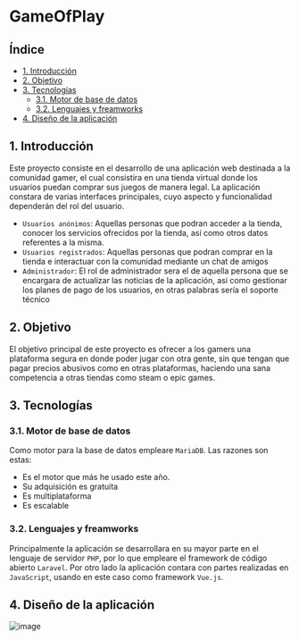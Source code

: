 # GameOfPlay
## Índice
- [1. Introducción](#introduccion) 
- [2. Objetivo](#objetivo) 
- [3. Tecnologías](#tecnologías)
  - [3.1. Motor de base de datos](#base_datos)
  - [3.2. Lenguajes y freamworks](#lenguajes)
- [4. Diseño de la aplicación](#diseño)        
<a name="introduccion"></a>						     		
## 1. Introducción 	
Este proyecto consiste en el desarrollo de una aplicación web destinada a la comunidad gamer, el cual consistira en una tienda virtual donde los usuarios puedan comprar sus juegos de manera legal. La aplicación constara de varias interfaces principales, cuyo aspecto y funcionalidad dependerán del rol del usuario. 

- `Usuarios anónimos`: Aquellas personas que podran acceder a la tienda, conocer los servicios ofrecidos por la tienda, así como otros datos referentes a la misma.
- `Usuarios registrados`: Aquellas personas que podran comprar en la tienda e interactuar con la comunidad mediante un chat de amigos
- `Administrador`: El rol de administrador sera el de aquella persona que se encargara de actualizar las noticias de la aplicación, asi como gestionar los planes de pago de los usuarios, en otras palabras sería el soporte técnico

<a name="objetivo"></a>						     		
## 2. Objetivo 
El objetivo principal de este proyecto es ofrecer a los gamers una plataforma segura en donde poder jugar con otra gente, sin que tengan que pagar precios abusivos como en otras plataformas, haciendo una sana competencia a otras tiendas como steam o epic games.

<a name="tecnologías"></a>			
## 3. Tecnologías 
<a name="base_datos"></a>
### 3.1. Motor de base de datos
Como motor para la base de datos empleare `MariaDB`. Las razones son estas:
- Es el motor que más he usado este año.
- Su adquisición es gratuita
- Es multiplataforma
- Es escalable
<a name="lenguajes"></a>
### 3.2. Lenguajes y freamworks
Principalmente la aplicación se desarrollara en su mayor parte en el lenguaje de servidor `PHP`, por lo que empleare el framework de código abierto `Laravel`. Por otro lado la aplicación contara con partes realizadas en `JavaScript`, usando en este caso como framework `Vue.js`.
<a name="diseño"></a>
## 4. Diseño de la aplicación
![image](https://user-images.githubusercontent.com/56919754/113031886-83a65900-918f-11eb-93a9-34b8a5a4c722.png)


